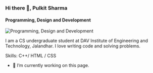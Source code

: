 ### Hi there 👋, Pulkit Sharma
#### Programming, Design and Development
![Programming, Design and Development](![Header](./your-header-image-name.png))

I am a CS undergraduate student at DAV Institute of Engineering and Technology, Jalandhar.
I love writing code and solving problems.

Skills: C++/ HTML / CSS

- 🔭 I’m currently working on this page. 

